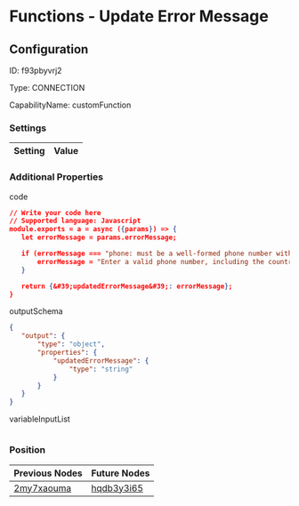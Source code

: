 # Functions - Update Error Message
## Configuration
ID:  f93pbyvrj2

Type: CONNECTION 

CapabilityName: customFunction

### Settings
| Setting | Value  |
| :------------------------ | ---------------------------------------- |
 




### Additional Properties
code
 ```json 
// Write your code here
// Supported language: Javascript 
module.exports = a = async ({params}) => {
	let errorMessage = params.errorMessage;

	if (errorMessage === "phone: must be a well-formed phone number with a valid country code followed by a phone number") {
		errorMessage = "Enter a valid phone number, including the country code.";
	}

	return {&#39;updatedErrorMessage&#39;: errorMessage};
}
```


outputSchema
 ```json 
{
	"output": {
		"type": "object",
		"properties": {
			"updatedErrorMessage": {
				"type": "string"
			}
		}
	}
}
```


variableInputList
 ```json 

```




### Position
| Previous Nodes | Future Nodes |
| :------------- | ------------ |
| [2my7xaouma](./2my7xaouma.md) | [hqdb3y3i65](./hqdb3y3i65.md) |